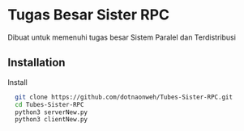 # Tugas Besar Sister RPC

Dibuat untuk memenuhi tugas besar Sistem Paralel dan Terdistribusi

## Installation

Install

```bash
  git clone https://github.com/dotnaonweh/Tubes-Sister-RPC.git
  cd Tubes-Sister-RPC
  python3 serverNew.py
  python3 clientNew.py
```
